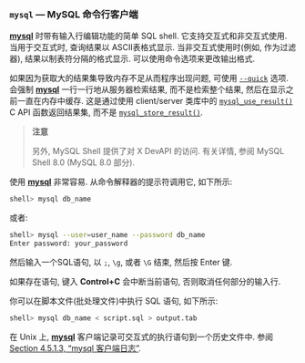 ### `mysql` — MySQL 命令行客户端

[**mysql**](https://dev.mysql.com/doc/refman/8.0/en/mysql.html) 时带有输入行编辑功能的简单 SQL shell. 它支持交互式和非交互式使用. 当用于交互式时, 查询结果以 ASCII表格式显示. 当非交互式使用时(例如, 作为过滤器), 结果以制表符分隔的格式显示. 可以使用命令选项来更改输出格式.

如果因为获取大的结果集导致内存不足从而程序出现问题, 可使用 [`--quick`](https://dev.mysql.com/doc/refman/8.0/en/mysql-command-options.html#option_mysql_quick) 选项. 会强制 [**mysql**](https://dev.mysql.com/doc/refman/8.0/en/mysql.html) 一行一行地从服务器检索结果, 而不是检索整个结果, 然后在显示之前一直在内存中缓存. 这是通过使用 client/server 类库中的 [`mysql_use_result()`](https://dev.mysql.com/doc/refman/8.0/en/mysql-use-result.html) C API 函数返回结果集, 而不是 [`mysql_store_result()`](https://dev.mysql.com/doc/refman/8.0/en/mysql-store-result.html).

> **注意**
>
> 另外, MySQL Shell 提供了对 X DevAPI 的访问. 有关详情, 参阅 MySQL Shell 8.0 (MySQL 8.0 部分).

使用 [**mysql**](https://dev.mysql.com/doc/refman/8.0/en/mysql.html) 非常容易. 从命令解释器的提示符调用它, 如下所示:

```bash
shell> mysql db_name
```

或者:

```bash
shell> mysql --user=user_name --password db_name
Enter password: your_password
```

然后输入一个SQL语句, 以 `;`, `\g`, 或者 `\G` 结束, 然后按 Enter 键.

如果存在语句, 键入 **Control+C** 会中断当前语句, 否则取消任何部分的输入行.

你可以在脚本文件(批处理文件)中执行 SQL 语句, 如下所示:

```bash
shell> mysql db_name < script.sql > output.tab
```

在 Unix 上, [**mysql**](https://dev.mysql.com/doc/refman/8.0/en/mysql.html) 客户端记录可交互式的执行语句到一个历史文件中. 参阅 [Section 4.5.1.3, “mysql 客户端日志”](https://dev.mysql.com/doc/refman/8.0/en/mysql-logging.html).